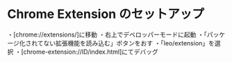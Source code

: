 # Chrome Extension のセットアップ

・[chrome://extensions/]に移動 
・右上でデベロッパーモードに起動 
・「パッケージ化されてない拡張機能を読み込む」ボタンをおす 
・「leo/extension」を選択 
・[chrome-extension://ID/index.html]にてデバッグ 